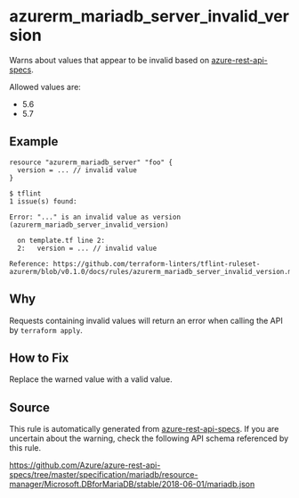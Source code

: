 <!--- This file generated by `tools/apispec-rule-gen/main.go`. DO NOT EDIT --->

# azurerm_mariadb_server_invalid_version

Warns about values that appear to be invalid based on [azure-rest-api-specs](https://github.com/Azure/azure-rest-api-specs).

Allowed values are:
- 5.6
- 5.7

## Example

```hcl
resource "azurerm_mariadb_server" "foo" {
  version = ... // invalid value
}
```

```
$ tflint
1 issue(s) found:

Error: "..." is an invalid value as version (azurerm_mariadb_server_invalid_version)

  on template.tf line 2:
  2:   version = ... // invalid value

Reference: https://github.com/terraform-linters/tflint-ruleset-azurerm/blob/v0.1.0/docs/rules/azurerm_mariadb_server_invalid_version.md

```

## Why

Requests containing invalid values will return an error when calling the API by `terraform apply`.

## How to Fix

Replace the warned value with a valid value.

## Source

This rule is automatically generated from [azure-rest-api-specs](https://github.com/Azure/azure-rest-api-specs). If you are uncertain about the warning, check the following API schema referenced by this rule.

https://github.com/Azure/azure-rest-api-specs/tree/master/specification/mariadb/resource-manager/Microsoft.DBforMariaDB/stable/2018-06-01/mariadb.json
